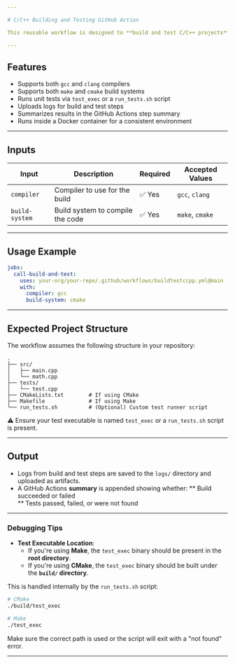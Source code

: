 ```yaml
---

# C/C++ Building and Testing GitHub Action

This reusable workflow is designed to **build and test C/C++ projects** using either **CMake** or **Make**, and with **GCC** or **Clang** as the compiler. It can be called from other workflows to automate CI pipelines for C/C++ projects.

---
```


## Features

-  Supports both `gcc` and `clang` compilers
-  Supports both `make` and `cmake` build systems
-  Runs unit tests via `test_exec` or a `run_tests.sh` script
-  Uploads logs for build and test steps
-  Summarizes results in the GitHub Actions step summary
-  Runs inside a Docker container for a consistent environment

---

## Inputs

| Input          | Description                         | Required | Accepted Values         |
|----------------|-------------------------------------|----------|--------------------------|
| `compiler`     | Compiler to use for the build       | ✅ Yes   | `gcc`, `clang`           |
| `build-system` | Build system to compile the code    | ✅ Yes   | `make`, `cmake`          |

---

## Usage Example

```yaml
jobs:
  call-build-and-test:
    uses: your-org/your-repo/.github/workflows/buildtestccpp.yml@main
    with:
      compiler: gcc
      build-system: cmake
```

---

## Expected Project Structure

The workflow assumes the following structure in your repository:

```
.
├── src/
│   ├── main.cpp
│   └── math.cpp
├── tests/
│   └── test.cpp
├── CMakeLists.txt        # If using CMake
├── Makefile              # If using Make
└── run_tests.sh          # (Optional) Custom test runner script
```

⚠️ Ensure your test executable is named `test_exec` or a `run_tests.sh` script is present.

---

##  Output

*  Logs from build and test steps are saved to the `logs/` directory and uploaded as artifacts.
*  A GitHub Actions **summary** is appended showing whether:
  ** Build succeeded or failed  
  ** Tests passed, failed, or were not found  

---

### Debugging Tips

* **Test Executable Location**:
  - If you're using **Make**, the `test_exec` binary should be present in the **root directory**.
  - If you're using **CMake**, the `test_exec` binary should be built under the **`build/` directory**.

This is handled internally by the `run_tests.sh` script:

```bash
# CMake
./build/test_exec

# Make
./test_exec
```

Make sure the correct path is used or the script will exit with a "not found" error.

---
